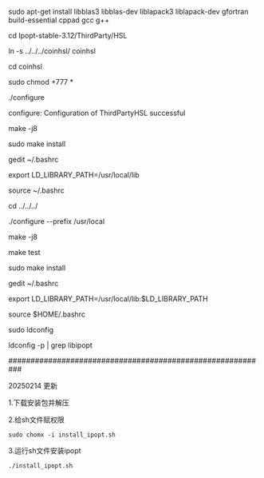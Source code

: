sudo apt-get install libblas3 libblas-dev liblapack3 liblapack-dev gfortran build-essential cppad gcc g++

cd Ipopt-stable-3.12/ThirdParty/HSL

ln -s ../../../coinhsl/ coinhsl

cd coinhsl

sudo chmod +777 *

./configure

configure: Configuration of ThirdPartyHSL successful


make -j8

sudo make install

gedit ~/.bashrc

export LD_LIBRARY_PATH=/usr/local/lib

source ~/.bashrc 

cd ../../../

./configure --prefix /usr/local

make -j8

make test

sudo make install

gedit ~/.bashrc

export LD_LIBRARY_PATH=/usr/local/lib:$LD_LIBRARY_PATH

source $HOME/.bashrc

sudo ldconfig

ldconfig -p | grep libipopt



###########################################################

20250214 更新

1.下载安装包并解压

2.给sh文件赋权限

```sudo chomx -i install_ipopt.sh```

3.运行sh文件安装ipopt

```./install_ipopt.sh```
